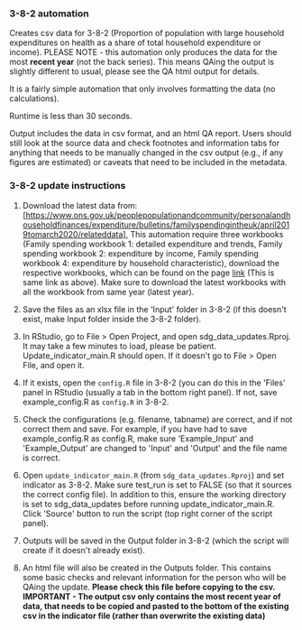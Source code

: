 ### 3-8-2 automation

Creates csv data for 3-8-2 (Proportion of population with large household expenditures on health as a share of total household expenditure or income). PLEASE NOTE - this automation only produces the data for the most **recent year** (not the back series). This means QAing the output is slightly different to usual, please see the QA html output for details.

It is a fairly simple automation that only involves formatting the data (no calculations).

Runtime is less than 30 seconds.

Output includes the data in csv format, and an html QA report. Users should still look at the source data and check footnotes and information tabs for anything that needs to be manually changed in the csv output (e.g., if any figures are estimated) or caveats that need to be included in the metadata.

### 3-8-2 update instructions

1) Download the latest data from: [https://www.ons.gov.uk/peoplepopulationandcommunity/personalandhouseholdfinances/expenditure/bulletins/familyspendingintheuk/april2019tomarch2020/relateddata], This automation require three workbooks (Family spending workbook 1: detailed expenditure and trends, Family spending workbook 2: expenditure by income,  Family spending workbook 4: expenditure by household characteristic), download the respective workbooks, which can be found on the page [link]("https://www.ons.gov.uk/peoplepopulationandcommunity/personalandhouseholdfinances/expenditure/bulletins/familyspendingintheuk/april2019tomarch2020/relateddata") (This is same link as above). Make sure to download the latest workbooks with all the workbook from same year (latest year).
2) Save the files as an xlsx file in the 'Input' folder in 3-8-2 (if this doesn't exist, make Input folder inside the 3-8-2 folder). 
3) In RStudio, go to File > Open Project, and open sdg_data_updates.Rproj. It may take a few minutes to load, please be patient. Update_indicator_main.R should open. If it doesn't go to File > Open File, and open it. 
4) If it exists, open the `config.R` file in 3-8-2 (you can do this in the 'Files' panel in RStudio (usually a tab in the bottom right panel). If not, save example_config.R as `config.R` in 3-8-2.
5) Check the configurations (e.g. filename, tabname) are correct, and if not correct them and save. For example, if you have had to save example_config.R as config.R, make sure 'Example_Input' and 'Example_Output' are changed to 'Input' and 'Output' and the file name is correct.

6) Open `update_indicator_main.R` (from `sdg_data_updates.Rproj`) and set indicator as 3-8-2. Make sure test_run is set to FALSE (so that it sources the correct config file). In addition to this, ensure the working directory is set to sdg_data_updates before running update_indicator_main.R. Click 'Source' button to run the script (top right corner of the script panel).  
7) Outputs will be saved in the Output folder in 3-8-2 (which the script will create if it doesn't already exist).  
8) An html file will also be created in the Outputs folder. This contains some basic checks and relevant information for the person who will be QAing the update. **Please check this file before copying to the csv. IMPORTANT - The output csv only contains the most recent year of data, that needs to be copied and pasted to the bottom of the existing csv in the indicator file (rather than overwrite the existing data)**
